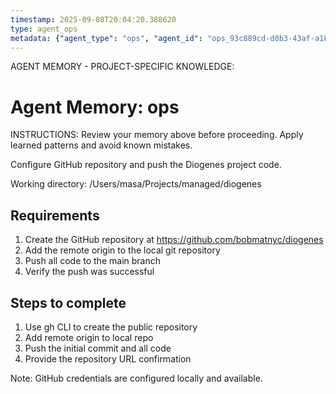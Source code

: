 ```yaml
---
timestamp: 2025-09-08T20:04:20.388620
type: agent_ops
metadata: {"agent_type": "ops", "agent_id": "ops_93c889cd-d0b3-43af-a18e-f2ddf9962135", "session_id": "93c889cd-d0b3-43af-a18e-f2ddf9962135", "delegation_context": {"description": "Setup GitHub and push code", "timestamp": "2025-09-08T20:04:20.387437"}}
---
```



AGENT MEMORY - PROJECT-SPECIFIC KNOWLEDGE:
# Agent Memory: ops
<!-- Last Updated: 2025-09-08T20:04:20.374725Z -->



INSTRUCTIONS: Review your memory above before proceeding. Apply learned patterns and avoid known mistakes.


Configure GitHub repository and push the Diogenes project code.

Working directory: /Users/masa/Projects/managed/diogenes

## Requirements
1. Create the GitHub repository at https://github.com/bobmatnyc/diogenes
2. Add the remote origin to the local git repository
3. Push all code to the main branch
4. Verify the push was successful

## Steps to complete
1. Use gh CLI to create the public repository
2. Add remote origin to local repo
3. Push the initial commit and all code
4. Provide the repository URL confirmation

Note: GitHub credentials are configured locally and available.